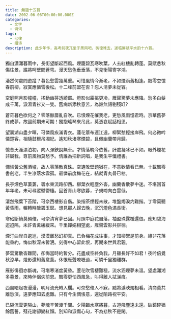 ```yaml
---
title: 無題十五首
date: 2002-06-06T00:00:00.000Z
categories:
  - 文字
  - 诗词
tags:
  - 七律
  - 组诗
description: 此少年作，高考前夜兀坐于黑网吧，彷徨难去，遂临屏赋平水韵十六首。
---
```


獨自瀟瀟暮雨中，長街望斷起西風。煙籠碧瓦寒吹葉，人去紅樓亂轉蓬。莫賦悲秋傷往景，誰將呵壁問蒼穹。漫天愁色垂垂落，不見衡陽寄字鴻。

淒然何處問遊蹤？暮色愁雲幾萬重。可惜風情今漸老，不如煙雨舊相逢。飄零忽憶春前柳，寂寞應憐雪後松。十二峰前盟在否？怨人清夢未從容。

空庭照月影幢幢，搖動幽芬透綺窗。燈影似霜挑更冷，雁聲驚夢未應降。愁多白髮成千萬，淚濕青衫又一雙。舊病新添秋意苦，為誰無語剔殘缸?

蒼茫暮色欲何之？零落酴蘼亂自吹。已恨煙花催我老，更愁風雨憶君時。京華舊夢終成夢，故國前期未可期！獨抱瑤琴來吊此，莫憑哀賦話相思。

望裏湖山盡夕暉，可憐風疾滿青衣。蓮花簟布連江遠，柳絮愁輕接岸飛。何必微吟憐楚客，相隨鼓枻吊湘妃。遙知秋渚寒煙碧，且佩幽蘭帶月歸。

憶昔天涯漂泊初，向人彈鋏說無車。才情落魄今依舊，肝膽凝冰已不如。眼外煙花非屬我，尊前風物莫愁予。倩誰為把新詞唱，是我生平懺禮書。

惆悵黃公舊酒壚，故人零落散真珠。空遺敗壁題猶在，不意歡情看已無。十載飄零書劍老，半生潦落水雲孤。最憐前度梅花在，結就青丸骨已枯。

長亭煙色草萋萋，碧水東流路卻西。柳葉衣輕塵外杳，幽蘭香散夢中迷。不堪回首年年老，未可尋蹤鬱鬱棲。回首青山寒欲暮，子規啼向白雲低。

淒然飛葉下苔階，可奈西樓影自偕。染指茶煙輕未散，堆盤燭淚灼難揩。丁零莫聽黃昏雨，輾轉時敲碧玉釵。想見那人歸去晚，沉沉燈色滿長街。

寒砧斷續莫頻催，可奈清宵夢已回。月照中庭花自落，袖盈珠露檻還偎。應知碧海迢迢隔，未許青禽緩緩來。千里嬋娟相望處，雁聲雲影共徘徊。

煙汀曲岸自逡巡，漠漠離愁幻卻真。已負梅花成往事，才知柳絮是前身。緣非花落能重約，悔似秋深未暫泯。刻得中心留此恨，再期來世與君親。

夢雲驚散杳難聞，卻悔當時約暫分。花盡成空終負我，月雖長好不如君！夜吟倍覺秋涼早，燈影還知舊意薰。休恨雁聲嘹嚦過，可憐千里獨離群。

雁影徘徊亦斷魂，可堪寒渚度黃昏。蘆花吹雪棲難穩，流水涵煙夢未溫。望處瀟湘多暮景，來時伴侶失前恩。飄零更怕西風急，叫得離人拭涕痕。

西風暗起夜漫漫，明月流光轉入欄。可奈愁催人不寐，黯將淚映燭相看。清商莫共離愁演，遠夢應知去處難。只有今生惆悵意，還從陌路祝平安。

已隔流雲更隔山，夢魂辛苦渡千關。夕陽臨水寒將暮，古道飛塵遠未還。破鏡碎猶餘舊誓，殘花謝卻變紅顏。別知和淚傷心句，不為悲秋不是閑。
